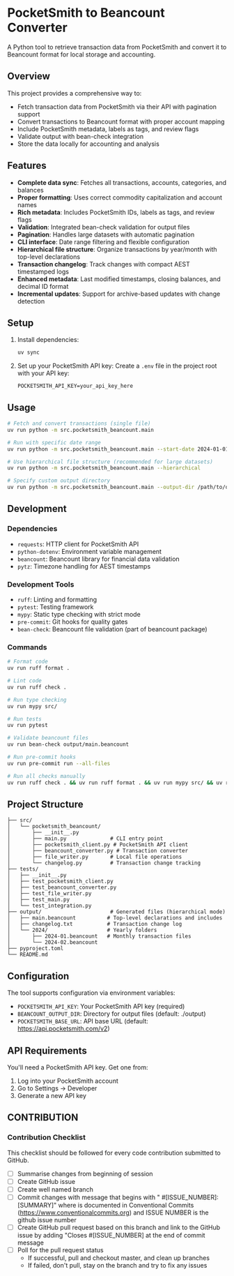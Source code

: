 # PocketSmith to Beancount Converter

A Python tool to retrieve transaction data from PocketSmith and convert it to Beancount format for local storage and accounting.

## Overview

This project provides a comprehensive way to:
- Fetch transaction data from PocketSmith via their API with pagination support
- Convert transactions to Beancount format with proper account mapping
- Include PocketSmith metadata, labels as tags, and review flags
- Validate output with bean-check integration
- Store the data locally for accounting and analysis

## Features

- **Complete data sync**: Fetches all transactions, accounts, categories, and balances
- **Proper formatting**: Uses correct commodity capitalization and account names
- **Rich metadata**: Includes PocketSmith IDs, labels as tags, and review flags
- **Validation**: Integrated bean-check validation for output files
- **Pagination**: Handles large datasets with automatic pagination
- **CLI interface**: Date range filtering and flexible configuration
- **Hierarchical file structure**: Organize transactions by year/month with top-level declarations
- **Transaction changelog**: Track changes with compact AEST timestamped logs
- **Enhanced metadata**: Last modified timestamps, closing balances, and decimal ID format
- **Incremental updates**: Support for archive-based updates with change detection

## Setup

1. Install dependencies:
   ```bash
   uv sync
   ```

2. Set up your PocketSmith API key:
   Create a `.env` file in the project root with your API key:
   ```
   POCKETSMITH_API_KEY=your_api_key_here
   ```

## Usage

```bash
# Fetch and convert transactions (single file)
uv run python -m src.pocketsmith_beancount.main

# Run with specific date range
uv run python -m src.pocketsmith_beancount.main --start-date 2024-01-01 --end-date 2024-12-31

# Use hierarchical file structure (recommended for large datasets)
uv run python -m src.pocketsmith_beancount.main --hierarchical

# Specify custom output directory
uv run python -m src.pocketsmith_beancount.main --output-dir /path/to/output --hierarchical
```

## Development

### Dependencies
- `requests`: HTTP client for PocketSmith API
- `python-dotenv`: Environment variable management
- `beancount`: Beancount library for financial data validation
- `pytz`: Timezone handling for AEST timestamps

### Development Tools
- `ruff`: Linting and formatting
- `pytest`: Testing framework
- `mypy`: Static type checking with strict mode
- `pre-commit`: Git hooks for quality gates
- `bean-check`: Beancount file validation (part of beancount package)

### Commands

```bash
# Format code
uv run ruff format .

# Lint code
uv run ruff check .

# Run type checking
uv run mypy src/

# Run tests
uv run pytest

# Validate beancount files
uv run bean-check output/main.beancount

# Run pre-commit hooks
uv run pre-commit run --all-files

# Run all checks manually
uv run ruff check . && uv run ruff format . && uv run mypy src/ && uv run pytest && uv run bean-check output/main.beancount
```

## Project Structure

```
├── src/
│   └── pocketsmith_beancount/
│       ├── __init__.py
│       ├── main.py              # CLI entry point
│       ├── pocketsmith_client.py # PocketSmith API client
│       ├── beancount_converter.py # Transaction converter
│       ├── file_writer.py       # Local file operations
│       └── changelog.py         # Transaction change tracking
├── tests/
│   ├── __init__.py
│   ├── test_pocketsmith_client.py
│   ├── test_beancount_converter.py
│   ├── test_file_writer.py
│   ├── test_main.py
│   └── test_integration.py
├── output/                      # Generated files (hierarchical mode)
│   ├── main.beancount          # Top-level declarations and includes
│   ├── changelog.txt           # Transaction change log
│   └── 2024/                   # Yearly folders
│       ├── 2024-01.beancount   # Monthly transaction files
│       └── 2024-02.beancount
├── pyproject.toml
└── README.md
```

## Configuration

The tool supports configuration via environment variables:
- `POCKETSMITH_API_KEY`: Your PocketSmith API key (required)
- `BEANCOUNT_OUTPUT_DIR`: Directory for output files (default: ./output)
- `POCKETSMITH_BASE_URL`: API base URL (default: https://api.pocketsmith.com/v2)

## API Requirements

You'll need a PocketSmith API key. Get one from:
1. Log into your PocketSmith account
2. Go to Settings → Developer
3. Generate a new API key

## CONTRIBUTION

### Contribution Checklist

This checklist should be followed for every code contribution submitted to GitHub.

- [ ] Summarise changes from beginning of session
- [ ] Create GitHub issue
- [ ] Create well named branch
- [ ] Commit changes with message that begins with "<type> #[ISSUE_NUMBER]: [SUMMARY]" where <type> is documented in Conventional Commits (https://www.conventionalcommits.org) and ISSUE NUMBER is the github issue number
- [ ] Create GitHub pull request based on this branch and link to the GitHub issue by adding "Closes #[ISSUE_NUMBER] at the end of commit message
- [ ] Poll for the pull request status
  - If successful, pull and checkout master, and clean up branches
  - If failed, don't pull, stay on the branch and try to fix any issues


